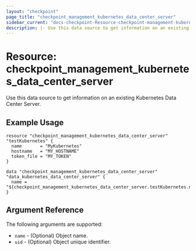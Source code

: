 ```yaml
---
layout: "checkpoint"
page_title: "checkpoint_management_kubernetes_data_center_server"
sidebar_current: "docs-checkpoint-Resource-checkpoint-management-kubernetes-data-center-server"
description: |- Use this data source to get information on an existing Kubernetes Data Center Server.
---
```


# Resource: checkpoint_management_kubernetes_data_center_server

Use this data source to get information on an existing Kubernetes Data Center Server.

## Example Usage

```hcl
resource "checkpoint_management_kubernetes_data_center_server" "testKubernetes" {
  name       = "MyKubernetes"
  hostname   = "MY_HOSTNAME"
  token_file = "MY_TOKEN"
}

data "checkpoint_management_kubernetes_data_center_server" "data_kubernetes_data_center_server" {
  name = "${checkpoint_management_kubernetes_data_center_server.testKubernetes.name}"
}
```

## Argument Reference

The following arguments are supported:

* `name` - (Optional) Object name.
* `uid` - (Optional) Object unique identifier.

